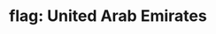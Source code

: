 ---
layout: smileys&emotion
title: "flag: United Arab Emirates"
emoji: flag_united_arab_emirates
permalink: 🇦🇪.html
image: assets/img/3moji/flag_united_arab_emirates.png
---